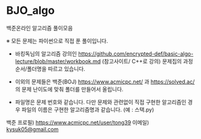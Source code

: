 # BJO_algo

백준온라인 알고리즘 풀이모음


※ 모든 문제는 파이썬으로 직접 푼 풀이입니다.

- 바킹독님의 알고리즘 강의인 https://github.com/encrypted-def/basic-algo-lecture/blob/master/workbook.md (참고사이트/ C++로 강의) 문제집의 과정 순서/폴더명을 따르고 있습니다.

- 이외의 문제들은 백준(BOJ) https://www.acmicpc.net/ 과 https://solved.ac/ 의 문제 난이도에 맞춰 폴더를 만들어서 올립니다.

- 파일명은 문제 번호와 같습니다. 다만 문제와 관련없이 직접 구현한 알고리즘인 경우 파일의 이름은 구현한 알고리즘명과 같습니다. (예 : 스택.py)







백준 프로필) https://www.acmicpc.net/user/tong39
이메일) kysuk05@gmail.com
